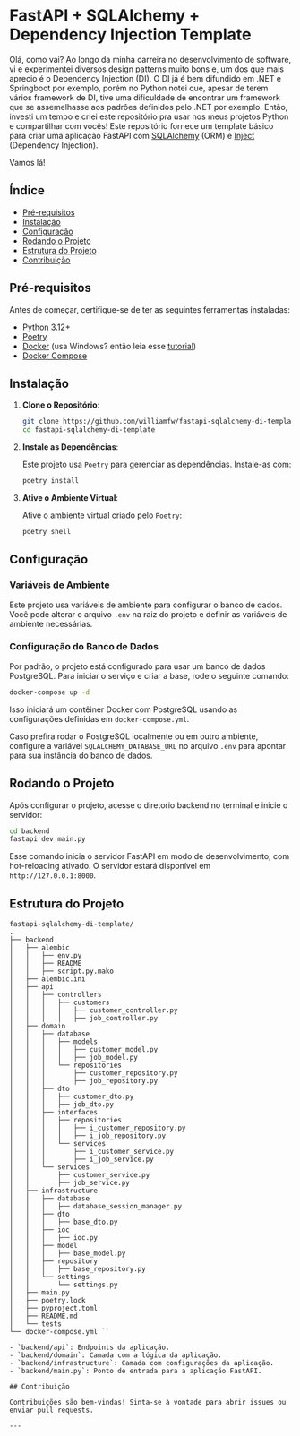 # FastAPI + SQLAlchemy + Dependency Injection Template

Olá, como vai?
Ao longo da minha carreira no desenvolvimento de software, vi e experimentei diversos design patterns muito bons e, um dos que mais aprecio é o Dependency Injection (DI).
O DI já é bem difundido em .NET e Springboot por exemplo, porém no Python notei que, apesar de terem vários framework de DI, tive uma dificuldade de encontrar um framework que se assemelhasse aos padrôes definidos pelo .NET por exemplo.
Então, investi um tempo e criei este repositório pra usar nos meus projetos Python e compartilhar com vocês! Este repositório fornece um template básico para criar uma aplicação FastAPI com [SQLAlchemy](https://www.sqlalchemy.org/) (ORM) e [Inject](https://github.com/ivankorobkov/python-inject) (Dependency Injection). 

Vamos lá!

## Índice

- [Pré-requisitos](#pré-requisitos)
- [Instalação](#instalação)
- [Configuração](#configuração)
- [Rodando o Projeto](#rodando-o-projeto)
- [Estrutura do Projeto](#estrutura-do-projeto)
- [Contribuição](#contribuição)

## Pré-requisitos

Antes de começar, certifique-se de ter as seguintes ferramentas instaladas:

- [Python 3.12+](https://www.python.org/downloads/)
- [Poetry](https://python-poetry.org/docs/#installation)
- [Docker](https://docs.docker.com/get-docker/) (usa Windows? então leia esse [tutorial](https://github.com/codeedu/wsl2-docker-quickstart))
- [Docker Compose](https://docs.docker.com/compose/)

## Instalação

1. **Clone o Repositório**:

   ```bash
   git clone https://github.com/williamfw/fastapi-sqlalchemy-di-template.git
   cd fastapi-sqlalchemy-di-template
   ```

2. **Instale as Dependências**:

   Este projeto usa `Poetry` para gerenciar as dependências. Instale-as com:

   ```bash
   poetry install
   ```

3. **Ative o Ambiente Virtual**:

   Ative o ambiente virtual criado pelo `Poetry`:

   ```bash
   poetry shell
   ```

## Configuração

### Variáveis de Ambiente

Este projeto usa variáveis de ambiente para configurar o banco de dados. Você pode alterar o arquivo `.env` na raiz do projeto e definir as variáveis de ambiente necessárias.

### Configuração do Banco de Dados

Por padrão, o projeto está configurado para usar um banco de dados PostgreSQL. Para iniciar o serviço e criar a base, rode o seguinte comando:

```bash
docker-compose up -d
```

Isso iniciará um contêiner Docker com PostgreSQL usando as configurações definidas em `docker-compose.yml`.

Caso prefira rodar o PostgreSQL localmente ou em outro ambiente, configure a variável `SQLALCHEMY_DATABASE_URL` no arquivo `.env` para apontar para sua instância do banco de dados.

## Rodando o Projeto

Após configurar o projeto, acesse o diretorio backend no terminal e inicie o servidor:

```bash
cd backend
fastapi dev main.py
```

Esse comando inicia o servidor FastAPI em modo de desenvolvimento, com hot-reloading ativado. O servidor estará disponível em `http://127.0.0.1:8000`.

## Estrutura do Projeto

```plaintext
fastapi-sqlalchemy-di-template/
.
├── backend
│   ├── alembic
│   │   ├── env.py
│   │   ├── README
│   │   ├── script.py.mako
│   ├── alembic.ini
│   ├── api
│   │   ├── controllers
│   │   │   ├── customers
│   │   │   │   ├── customer_controller.py
│   │   │   │   ├── job_controller.py
│   ├── domain
│   │   ├── database
│   │   │   ├── models
│   │   │   │   ├── customer_model.py
│   │   │   │   ├── job_model.py
│   │   │   └── repositories
│   │   │       ├── customer_repository.py
│   │   │       ├── job_repository.py
│   │   ├── dto
│   │   │   ├── customer_dto.py
│   │   │   ├── job_dto.py
│   │   ├── interfaces
│   │   │   ├── repositories
│   │   │   │   ├── i_customer_repository.py
│   │   │   │   ├── i_job_repository.py
│   │   │   └── services
│   │   │       ├── i_customer_service.py
│   │   │       ├── i_job_service.py
│   │   └── services
│   │       ├── customer_service.py
│   │       ├── job_service.py
│   ├── infrastructure
│   │   ├── database
│   │   │   ├── database_session_manager.py
│   │   ├── dto
│   │   │   ├── base_dto.py
│   │   ├── ioc
│   │   │   ├── ioc.py
│   │   ├── model
│   │   │   ├── base_model.py
│   │   ├── repository
│   │   │   ├── base_repository.py
│   │   └── settings
│   │       └── settings.py
│   ├── main.py
│   ├── poetry.lock
│   ├── pyproject.toml
│   ├── README.md
│   └── tests
└── docker-compose.yml```

- `backend/api`: Endpoints da aplicação.
- `backend/domain`: Camada com a lógica da aplicação.
- `backend/infrastructure`: Camada com configurações da aplicação.
- `backend/main.py`: Ponto de entrada para a aplicação FastAPI.

## Contribuição

Contribuições são bem-vindas! Sinta-se à vontade para abrir issues ou enviar pull requests.

---
